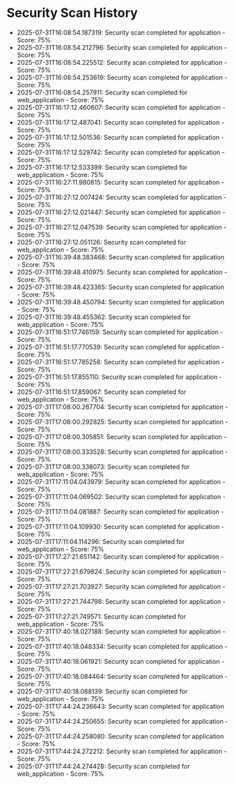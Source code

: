 # Security Scan History

- 2025-07-31T16:08:54.187319: Security scan completed for application - Score: 75%
- 2025-07-31T16:08:54.212796: Security scan completed for application - Score: 75%
- 2025-07-31T16:08:54.225512: Security scan completed for application - Score: 75%
- 2025-07-31T16:08:54.253619: Security scan completed for application - Score: 75%
- 2025-07-31T16:08:54.257911: Security scan completed for web_application - Score: 75%
- 2025-07-31T16:17:12.460607: Security scan completed for application - Score: 75%
- 2025-07-31T16:17:12.487041: Security scan completed for application - Score: 75%
- 2025-07-31T16:17:12.501536: Security scan completed for application - Score: 75%
- 2025-07-31T16:17:12.529742: Security scan completed for application - Score: 75%
- 2025-07-31T16:17:12.533399: Security scan completed for web_application - Score: 75%
- 2025-07-31T16:27:11.980815: Security scan completed for application - Score: 75%
- 2025-07-31T16:27:12.007424: Security scan completed for application - Score: 75%
- 2025-07-31T16:27:12.021447: Security scan completed for application - Score: 75%
- 2025-07-31T16:27:12.047539: Security scan completed for application - Score: 75%
- 2025-07-31T16:27:12.051126: Security scan completed for web_application - Score: 75%
- 2025-07-31T16:39:48.383468: Security scan completed for application - Score: 75%
- 2025-07-31T16:39:48.410975: Security scan completed for application - Score: 75%
- 2025-07-31T16:39:48.423365: Security scan completed for application - Score: 75%
- 2025-07-31T16:39:48.450794: Security scan completed for application - Score: 75%
- 2025-07-31T16:39:48.455362: Security scan completed for web_application - Score: 75%
- 2025-07-31T16:51:17.746159: Security scan completed for application - Score: 75%
- 2025-07-31T16:51:17.770539: Security scan completed for application - Score: 75%
- 2025-07-31T16:51:17.785258: Security scan completed for application - Score: 75%
- 2025-07-31T16:51:17.855110: Security scan completed for application - Score: 75%
- 2025-07-31T16:51:17.859067: Security scan completed for web_application - Score: 75%
- 2025-07-31T17:08:00.267704: Security scan completed for application - Score: 75%
- 2025-07-31T17:08:00.292825: Security scan completed for application - Score: 75%
- 2025-07-31T17:08:00.305851: Security scan completed for application - Score: 75%
- 2025-07-31T17:08:00.333528: Security scan completed for application - Score: 75%
- 2025-07-31T17:08:00.338073: Security scan completed for web_application - Score: 75%
- 2025-07-31T17:11:04.043979: Security scan completed for application - Score: 75%
- 2025-07-31T17:11:04.069502: Security scan completed for application - Score: 75%
- 2025-07-31T17:11:04.081887: Security scan completed for application - Score: 75%
- 2025-07-31T17:11:04.109930: Security scan completed for application - Score: 75%
- 2025-07-31T17:11:04.114296: Security scan completed for web_application - Score: 75%
- 2025-07-31T17:27:21.651142: Security scan completed for application - Score: 75%
- 2025-07-31T17:27:21.679824: Security scan completed for application - Score: 75%
- 2025-07-31T17:27:21.703927: Security scan completed for application - Score: 75%
- 2025-07-31T17:27:21.744798: Security scan completed for application - Score: 75%
- 2025-07-31T17:27:21.749571: Security scan completed for web_application - Score: 75%
- 2025-07-31T17:40:18.027188: Security scan completed for application - Score: 75%
- 2025-07-31T17:40:18.048334: Security scan completed for application - Score: 75%
- 2025-07-31T17:40:18.061921: Security scan completed for application - Score: 75%
- 2025-07-31T17:40:18.084464: Security scan completed for application - Score: 75%
- 2025-07-31T17:40:18.088139: Security scan completed for web_application - Score: 75%
- 2025-07-31T17:44:24.236643: Security scan completed for application - Score: 75%
- 2025-07-31T17:44:24.250655: Security scan completed for application - Score: 75%
- 2025-07-31T17:44:24.258080: Security scan completed for application - Score: 75%
- 2025-07-31T17:44:24.272212: Security scan completed for application - Score: 75%
- 2025-07-31T17:44:24.274428: Security scan completed for web_application - Score: 75%
